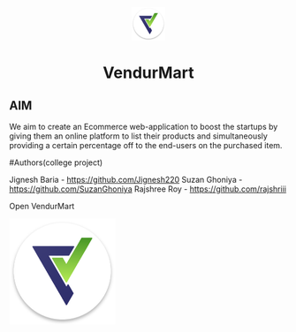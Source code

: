 <p align="center">
  <a href="">
    <img alt="Gatsby" src="https://github.com/Jignesh220/vendur_mart/blob/master/src/images/3.png" width="60" />
  </a>
</p>
<h1 align="center">
  VendurMart
</h1>

## AIM

We aim to create an Ecommerce web-application to boost the startups by giving them an online platform to list their products and simultaneously providing a certain percentage off to the end-users on the purchased item.

#Authors(college project)

Jignesh Baria - https://github.com/Jignesh220
Suzan Ghoniya - https://github.com/SuzanGhoniya
Rajshree Roy - https://github.com/rajshriii


Open VendurMart

[<img src="https://github.com/Jignesh220/vendur_mart/blob/master/src/images/3.png" alt="goto vendurMart">]()
